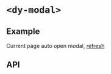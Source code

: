 # `<dy-modal>`

## Example

<gbp-example
  name="dy-modal"
  props='{"header": "Title", "open": true, "@ok": "(evt) => evt.target.open = false", "@close": "(evt) => evt.target.open = false", "@maskclick": "(evt) => evt.target.open = false"}'
  html='<div slot="body">Modal</div>'
  src="https://esm.sh/duoyun-ui/elements/modal">Current page auto open modal, <a href="./modal">refresh</a></gbp-example>

## API

<gbp-api src="/src/elements/modal.ts"></gbp-api>
